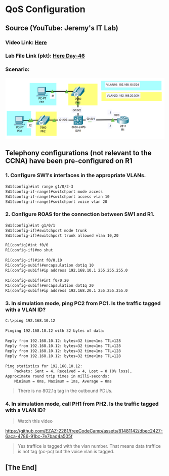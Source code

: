 # QoS Configuration
## Source (YouTube: Jeremy's IT Lab)
### Video Link: [Here](https://youtu.be/kGX76QNIjsE?si=nR8oT-cqCXVjTKyW)
### Lab File Link (pkt): [Here Day-46](https://mega.nz/file/DwJBTQyR#h0-f9gjNULuUoumoi8euFNalM5W53t1Mhu0rzH_9pcc)
### Scenario:
![](../images/qosp-01.PNG)
## **Telephony configurations (not relevant to the CCNA) have been pre-configured on R1**
### **1. Configure SW1's interfaces in the appropriate VLANs.**
```
SW1(config)#int range g1/0/2-3
SW1(config-if-range)#switchport mode access 
SW1(config-if-range)#switchport access vlan 10 
SW1(config-if-range)#switchport voice vlan 20
```
### **2. Configure ROAS for the connection between SW1 and R1.**
```
SW1(config)#int g1/0/1
SW1(config-if)#switchport mode trunk 
SW1(config-if)#switchport trunk allowed vlan 10,20
```
```
R1(config)#int f0/0
R1(config-if)#no shut

R1(config-if)#int f0/0.10
R1(config-subif)#encapsulation dot1q 10
R1(config-subif)#ip address 192.168.10.1 255.255.255.0 

R1(config-subif)#int f0/0.20
R1(config-subif)#encapsulation dot1q 20
R1(config-subif)#ip address 192.168.20.1 255.255.255.0 
```
### **3. In simulation mode, ping PC2 from PC1. Is the traffic tagged with a VLAN ID?**
```
C:\>ping 192.168.10.12

Pinging 192.168.10.12 with 32 bytes of data:

Reply from 192.168.10.12: bytes=32 time<1ms TTL=128
Reply from 192.168.10.12: bytes=32 time=1ms TTL=128
Reply from 192.168.10.12: bytes=32 time=1ms TTL=128
Reply from 192.168.10.12: bytes=32 time<1ms TTL=128

Ping statistics for 192.168.10.12:
    Packets: Sent = 4, Received = 4, Lost = 0 (0% loss),
Approximate round trip times in milli-seconds:
    Minimum = 0ms, Maximum = 1ms, Average = 0ms
```
> There is no 802.1q tag in the outbound PDUs.  

### **4. In simulation mode, call PH1 from PH2. Is the traffic tagged with a VLAN ID?**
> Watch this video    

https://github.com/EZAZ-2281/freeCodeCamp/assets/81481142/dbec2427-6aca-4786-91bc-7e7bad4a505f

> Yes traffice is tagged with the vlan number. 
> That means data traffice is not tag (pc-pc) but the voice vlan is tagged.  
## **[The End]**